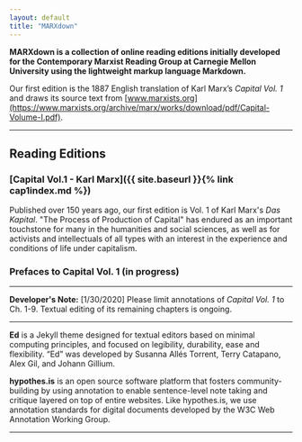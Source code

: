 ```yaml
---
layout: default
title: "MARXdown"
---
```


**MARXdown is a collection of online reading editions initially developed for the Contemporary Marxist Reading Group at Carnegie Mellon University using the lightweight markup language Markdown.** 

 Our first edition is the 1887 English translation of Karl Marx’s *Capital Vol. 1* and draws its source text from [www.marxists.org](https://www.marxists.org/archive/marx/works/download/pdf/Capital-Volume-I.pdf).

* * *
## **Reading Editions**

### [Capital Vol.1 - Karl Marx]({{ site.baseurl }}{% link cap1index.md %})
Published over 150 years ago, our first edition is Vol. 1 of Karl Marx's *Das Kapital*. "The Process of Production of Capital" has endured as an important touchstone for many in the humanities and social sciences, as well as for activists and intellectuals of all types with an interest in the experience and conditions of life under capitalism.

###  Prefaces to Capital Vol. 1 (**in progress**)

* * *

**Developer's Note:** [1/30/2020] Please limit  annotations of *Capital Vol. 1* to Ch. 1-9. Textual editing of its remaining chapters is ongoing.

* * *

**Ed** is a Jekyll theme designed for textual editors based on minimal computing principles, and focused on legibility, durability, ease and flexibility. “Ed” was developed by Susanna Allés Torrent, Terry Catapano, Alex Gil, and Johann Gillium.

**hypothes.is** is an open source software platform that fosters community-building by using annotation to enable sentence-level note taking and critique layered on top of entire websites. Like hypothes.is, we use annotation standards for digital documents developed by the W3C Web Annotation Working Group.




<hr>
